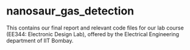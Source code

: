 # nanosaur_gas_detection
This contains our final report and relevant code files for our lab course (EE344: Electronic Design Lab), offered by the Electrical Engineering department of IIT Bombay.
